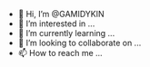 - 👋 Hi, I’m @GAMIDYKIN
- 👀 I’m interested in ...
- 🌱 I’m currently learning ...
- 💞️ I’m looking to collaborate on ...
- 📫 How to reach me ...

<!---
GAMIDYKIN/GAMIDYKIN is a ✨ special ✨ repository because its `README.md` (this file) appears on your GitHub profile.
You can click the Preview link to take a look at your changes.
--->
